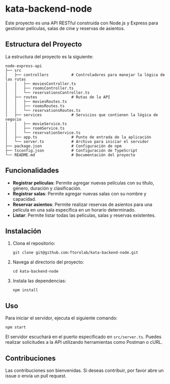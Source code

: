 # kata-backend-node

Este proyecto es una API RESTful construida con Node.js y Express para gestionar películas, salas de cine y reservas de asientos. 

## Estructura del Proyecto

La estructura del proyecto es la siguiente:

```
node-express-api
├── src
│   ├── controllers          # Controladores para manejar la lógica de las rutas
│   │   ├── moviesController.ts
│   │   ├── roomsController.ts
│   │   └── reservationsController.ts
│   ├── routes               # Rutas de la API
│   │   ├── moviesRoutes.ts
│   │   ├── roomsRoutes.ts
│   │   └── reservationsRoutes.ts
│   ├── services             # Servicios que contienen la lógica de negocio
│   │   ├── movieService.ts
│   │   ├── roomService.ts
│   │   └── reservationService.ts
│   ├── app.ts               # Punto de entrada de la aplicación
│   └── server.ts            # Archivo para iniciar el servidor
├── package.json             # Configuración de npm
├── tsconfig.json            # Configuración de TypeScript
└── README.md                # Documentación del proyecto
```

## Funcionalidades

- **Registrar películas**: Permite agregar nuevas películas con su título, género, duración y clasificación.
- **Registrar salas**: Permite agregar nuevas salas con su nombre y capacidad.
- **Reservar asientos**: Permite realizar reservas de asientos para una película en una sala específica en un horario determinado.
- **Listar**: Permite listar todas las películas, salas y reservas existentes.

## Instalación

1. Clona el repositorio:
   ```
   git clone git@github.com:ftorolab/kata-backend-node.git
   ```
2. Navega al directorio del proyecto:
   ```
   cd kata-backend-node
   ```
3. Instala las dependencias:
   ```
   npm install
   ```

## Uso

Para iniciar el servidor, ejecuta el siguiente comando:

```
npm start
```

El servidor escuchará en el puerto especificado en `src/server.ts`. Puedes realizar solicitudes a la API utilizando herramientas como Postman o cURL.

## Contribuciones

Las contribuciones son bienvenidas. Si deseas contribuir, por favor abre un issue o envía un pull request.